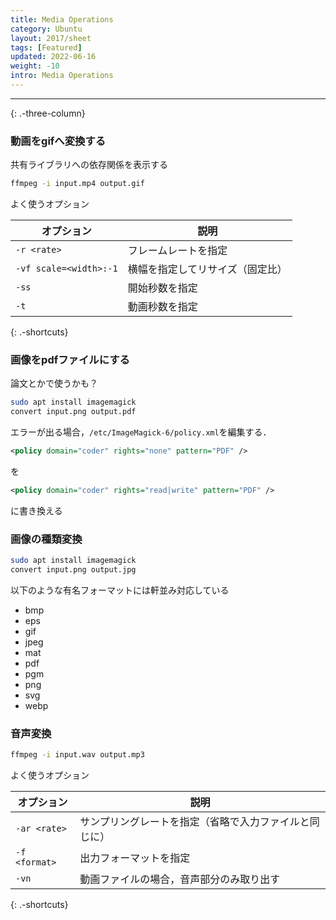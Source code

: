 ```yaml
---
title: Media Operations
category: Ubuntu
layout: 2017/sheet
tags: [Featured]
updated: 2022-06-16
weight: -10
intro: Media Operations
---
```



---------------

{: .-three-column}

### 動画をgifへ変換する

共有ライブラリへの依存関係を表示する

```bash
ffmpeg -i input.mp4 output.gif
```

よく使うオプション

| オプション                  | 説明               |
|------------------------|------------------|
| `-r <rate>`            | フレームレートを指定       |
| `-vf scale=<width>:-1` | 横幅を指定してリサイズ（固定比） |
| `-ss`                  | 開始秒数を指定          |
| `-t`                   | 動画秒数を指定          |
{: .-shortcuts}

### 画像をpdfファイルにする

論文とかで使うかも？

```bash
sudo apt install imagemagick
convert input.png output.pdf
```

エラーが出る場合，`/etc/ImageMagick-6/policy.xml`を編集する．
```xml
<policy domain="coder" rights="none" pattern="PDF" />
```
を
```xml
<policy domain="coder" rights="read|write" pattern="PDF" />
```
に書き換える



### 画像の種類変換
```bash
sudo apt install imagemagick
convert input.png output.jpg
```

以下のような有名フォーマットには軒並み対応している
- bmp
- eps
- gif
- jpeg
- mat
- pdf
- pgm
- png
- svg
- webp

### 音声変換

```bash
ffmpeg -i input.wav output.mp3
```

よく使うオプション

| オプション         | 説明                          |
|---------------|-----------------------------|
| `-ar <rate>`  | サンプリングレートを指定（省略で入力ファイルと同じに） |
| `-f <format>` | 出力フォーマットを指定                 |
| `-vn`         | 動画ファイルの場合，音声部分のみ取り出す        |
{: .-shortcuts}
